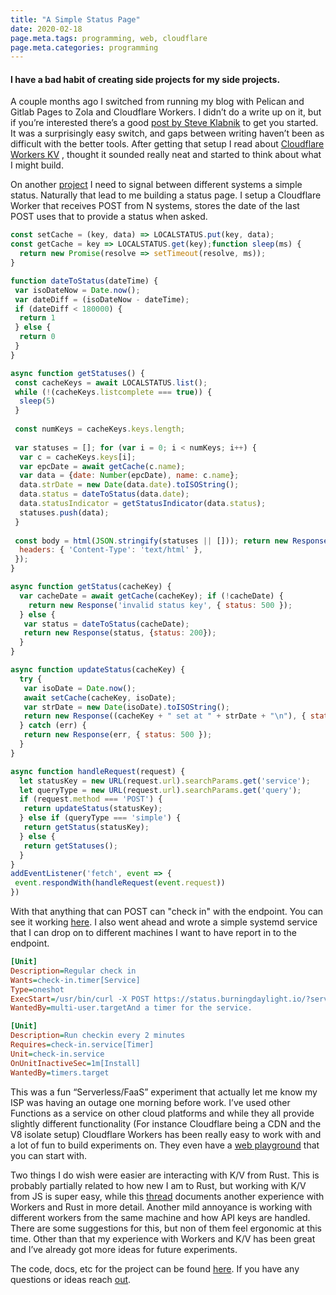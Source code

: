```yaml
---
title: "A Simple Status Page"
date: 2020-02-18
page.meta.tags: programming, web, cloudflare
page.meta.categories: programming
---
```


#### I have a bad habit of creating side projects for my side projects.

A couple months ago I switched from running my blog with Pelican and Gitlab Pages to Zola and Cloudflare Workers. I
didn’t do a write up on it, but if you’re interested there’s a
good [post by Steve Klabnik](https://words.steveklabnik.com/porting-steveklabnik-com-to-workers-sites-and-zola) to get
you started. It was a surprisingly easy switch, and gaps between writing haven’t been as difficult with the better
tools. After getting that setup I read
about [Cloudflare Workers KV](https://developers.cloudflare.com/workers/reference/storage) , thought it sounded really
neat and started to think about what I might build.

On another [project](https://burningdaylight.io/posts/train-all-the-things-planning/) I need to signal between different
systems a simple status. Naturally that lead to me building a status page. I setup a Cloudflare Worker that receives
POST from N systems, stores the date of the last POST uses that to provide a status when asked.

```javascript
const setCache = (key, data) => LOCALSTATUS.put(key, data);  
const getCache = key => LOCALSTATUS.get(key);function sleep(ms) {  
  return new Promise(resolve => setTimeout(resolve, ms));  
}

function dateToStatus(dateTime) {  
 var isoDateNow = Date.now();  
 var dateDiff = (isoDateNow - dateTime);  
 if (dateDiff < 180000) {  
  return 1  
 } else {  
  return 0  
 }  
}

async function getStatuses() {  
 const cacheKeys = await LOCALSTATUS.list();  
 while (!(cacheKeys.listcomplete === true)) {  
  sleep(5)  
 } 
 
 const numKeys = cacheKeys.keys.length;  
 
 var statuses = []; for (var i = 0; i < numKeys; i++) {  
  var c = cacheKeys.keys[i];  
  var epcDate = await getCache(c.name);  
  var data = {date: Number(epcDate), name: c.name};  
  data.strDate = new Date(data.date).toISOString();  
  data.status = dateToStatus(data.date);  
  data.statusIndicator = getStatusIndicator(data.status);  
  statuses.push(data);  
 }
 
 const body = html(JSON.stringify(statuses || [])); return new Response(body, {  
  headers: { 'Content-Type': 'text/html' },  
 });  
}

async function getStatus(cacheKey) {  
  var cacheDate = await getCache(cacheKey); if (!cacheDate) {  
    return new Response('invalid status key', { status: 500 });  
  } else {  
   var status = dateToStatus(cacheDate);  
   return new Response(status, {status: 200});  
  }  
}

async function updateStatus(cacheKey) {  
  try {  
   var isoDate = Date.now();  
   await setCache(cacheKey, isoDate);  
   var strDate = new Date(isoDate).toISOString();  
   return new Response((cacheKey + " set at " + strDate + "\n"), { status: 200 });  
  } catch (err) {  
   return new Response(err, { status: 500 });  
  }  
}

async function handleRequest(request) {  
  let statusKey = new URL(request.url).searchParams.get('service');  
  let queryType = new URL(request.url).searchParams.get('query'); 
  if (request.method === 'POST') {  
   return updateStatus(statusKey);  
  } else if (queryType === 'simple') {  
   return getStatus(statusKey);  
  } else {  
   return getStatuses();  
  }  
}
addEventListener('fetch', event => {  
 event.respondWith(handleRequest(event.request))  
})
```

With that anything that can POST can "check in" with the endpoint. You can see it
working [here](https://status.burningdaylight.io/). I also went ahead and wrote a simple systemd service that I can drop
on to different machines I want to have report in to the endpoint.

```ini
[Unit]  
Description=Regular check in  
Wants=check-in.timer[Service]  
Type=oneshot  
ExecStart=/usr/bin/curl -X POST https://status.burningdaylight.io/?service=JETSON[Install]  
WantedBy=multi-user.targetAnd a timer for the service.

[Unit]  
Description=Run checkin every 2 minutes  
Requires=check-in.service[Timer]  
Unit=check-in.service  
OnUnitInactiveSec=1m[Install]  
WantedBy=timers.target
```

This was a fun “Serverless/FaaS” experiment that actually let me know my ISP was having an outage one morning before
work. I’ve used other Functions as a service on other cloud platforms and while they all provide slightly different
functionality (For instance Cloudflare being a CDN and the V8 isolate setup) Cloudflare Workers has been really easy to
work with and a lot of fun to build experiments on. They even have a [web playground](https://cloudflareworkers.com/)
that you can start with.

Two things I do wish were easier are interacting with K/V from Rust. This is probably partially related to how new I am
to Rust, but working with K/V from JS is super easy, while
this [thread](https://www.reddit.com/r/rust/comments/fdmzyh/serverless_rust_i_tried_it_with_cloudflare_workers/)
documents another experience with Workers and Rust in more detail. Another mild annoyance is working with different
workers from the same machine and how API keys are handled. There are some suggestions for this, but non of them feel
ergonomic at this time. Other than that my experience with Workers and K/V has been great and I’ve already got more
ideas for future experiments.

The code, docs, etc for the project can be found [here](https://github.com/n0mn0m/system-status). If you have any
questions or ideas reach [out](mailto:n0mn0m@burningdaylight.io).
